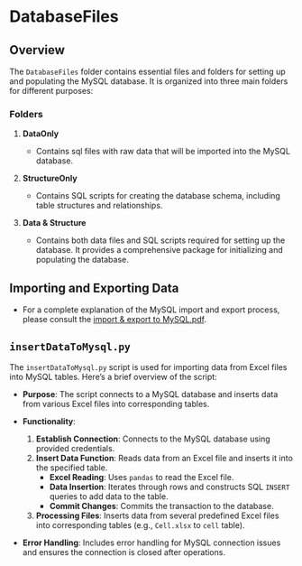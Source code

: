 
#  DatabaseFiles

## Overview

The `DatabaseFiles` folder contains essential files and folders for setting up and populating the MySQL database. It is organized into three main folders for different purposes:

### Folders

1. **DataOnly**
   - Contains sql files with raw data that will be imported into the MySQL database.

2. **StructureOnly**
   - Contains SQL scripts for creating the database schema, including table structures and relationships.

3. **Data & Structure**
   - Contains both data files and SQL scripts required for setting up the database. It provides a comprehensive package for initializing and populating the database.

## Importing and Exporting Data

- For a complete explanation of the MySQL import and export process, please consult the [import & export to MySQL.pdf](https://github.com/reutlev98/CRISPR-Database-Development-Analysis-Project/blob/a194d11125ab5c2fc258dffae3afa83826a28951/DataBase/DatabaseFiles/import%20%26%20export%20to%20MySQL.pdf).

## `insertDataToMysql.py`

The `insertDataToMysql.py` script is used for importing data from Excel files into MySQL tables. Here’s a brief overview of the script:

- **Purpose**: The script connects to a MySQL database and inserts data from various Excel files into corresponding tables.

- **Functionality**:
  1. **Establish Connection**: Connects to the MySQL database using provided credentials.
  2. **Insert Data Function**: Reads data from an Excel file and inserts it into the specified table.
     - **Excel Reading**: Uses `pandas` to read the Excel file.
     - **Data Insertion**: Iterates through rows and constructs SQL `INSERT` queries to add data to the table.
     - **Commit Changes**: Commits the transaction to the database.
  3. **Processing Files**: Inserts data from several predefined Excel files into corresponding tables (e.g., `Cell.xlsx` to `cell` table).

- **Error Handling**: Includes error handling for MySQL connection issues and ensures the connection is closed after operations.
